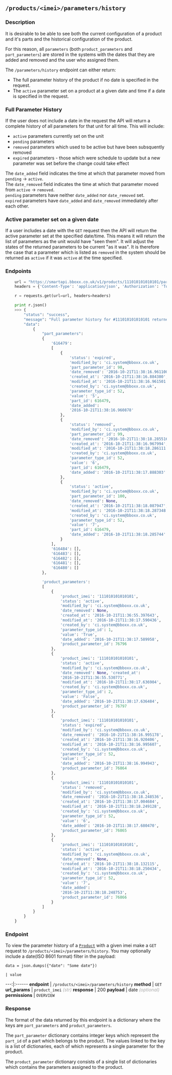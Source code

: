 ## `/products/<imei>/parameters/history`
### Description
It is desirable to be able to see both the current configuration of a product and it's parts and the historical configuration of the product.

For this reason, all `parameters` (both `product_parameters` and `part_parameters`) are stored in the systems with the dates that they are added and removed and the user who assigned them.

The `/parameters/history` endpoint can either return:

* The full parameter history of the product if no date is specified in the request.
* The `active` parameter set on a product at a given date and time if a date is specified in the request.

### Full Parameter History
If the user does not include a date in the request the API will return a complete history of all parameters for that unit for all time.
This will include:

* `active` parameters currently set on the unit
* `pending` parameters
* `removed` parameters which used to be active but have been subsquently removed
* `expired` parameters - those which were schedule to update but a new parameter was set before the change could take effect

The `date_added` field indicates the time at which that parameter moved from `pending` -> `active`.  
The `date_removed` field indicates the time at which that parameter moved from `active` -> `removed`.  
`pending` parameters have neither `date_added` nor `date_removed` set.  
`expired` parameters have `date_added` and `date_removed` immediately after each other.  

### Active parameter set on a given date
If a user includes a date with the `GET` request then the API will return the active parameter set at the specified date/time.
This means it will return the list of parameters as the unit would have "seen them". It will adjust the states of the returned parameters to be current "as it was". It is therefore the case that a parameter which is listed as `removed` in the system should be returned as `active` if it was `active` at the time specified.

### Endpoints

```python
    url = "https://smartapi.bboxx.co.uk/v1/products/111010101010101/parameters/history"
    headers = {'Content-Type': 'application/json', 'Authorization': 'Token token=' + A_VALID_TOKEN}

    r = requests.get(url=url, headers=headers)

    print r.json()
    >>> {
        "status": "success",
        "message": "Full parameter history for #111010101010101 returned successfully",
        "data":
        	{
        		"part_parameters":
        		{
        			'616479':
        			[
	        			{
	        				'status': 'expired',
		        			'modified_by': 'ci.system@bboxx.co.uk',
		        			'part_parameter_id': 98,
		        			'date_removed': '2016-10-21T11:38:16.961100',
		        			'created_at': '2016-10-21T11:38:16.884380',
		        			'modified_at': '2016-10-21T11:38:16.961501',
		        			'created_by': 'ci.system@bboxx.co.uk',
		        			'parameter_type_id': 52,
		        			'value': '5',
		        			'part_id': 616479,
		        			'date_added':
		        			'2016-10-21T11:38:16.960878'
		        		},
	        			{
	        				'status': 'removed',
	        				'modified_by': 'ci.system@bboxx.co.uk',
		        			'part_parameter_id': 99,
		        			'date_removed': '2016-10-21T11:38:18.285516',
		        			'created_at': '2016-10-21T11:38:16.967994',
		        			'modified_at': '2016-10-21T11:38:18.286111',
		        			'created_by': 'ci.system@bboxx.co.uk',
		        			'parameter_type_id': 52,
		        			'value': '6',
		        			'part_id': 616479,
		        			'date_added': '2016-10-21T11:38:17.888303'
		        		},
	        			{
	        				'status': 'active',
	        			  	'modified_by': 'ci.system@bboxx.co.uk',
	        			  	'part_parameter_id': 100,
	        			  	'date_removed': None,
	        			  	'created_at': '2016-10-21T11:38:18.087947',
	        			  	'modified_at': '2016-10-21T11:38:18.287348',
	        			  	'created_by': 'ci.system@bboxx.co.uk',
	        			  	'parameter_type_id': 52,
	        			  	'value': '7',
	        			  	'part_id': 616479,
	        			  	'date_added': '2016-10-21T11:38:18.285744'
	        			}
        			],
	        		'616484': [],
	        		'616483': [],
	        		'616482': [],
	        		'616481': [],
	        		'616480': []
        		},

        		'product_parameters':
        		[
        			{
        				'product_imei': '111010101010101',
		        		'status': 'active',
		        		'modified_by': 'ci.system@bboxx.co.uk',
		        		'date_removed': None,
		        		'created_at': '2016-10-21T11:36:55.397643',
		        		'modified_at': '2016-10-21T11:38:17.590436',
		        		'created_by': 'ci.system@bboxx.co.uk',
		        		'parameter_type_id': 1,
		        		'value': 'True',
		        		'date_added': '2016-10-21T11:38:17.589958',
		        		'product_parameter_id': 76796
        			},
	        		{
	        			'product_imei': '111010101010101',
		        		'status': 'active',
		        		'modified_by': 'ci.system@bboxx.co.uk',
		        		'date_removed': None, 'created_at':
		        		'2016-10-21T11:36:55.530771',
		        		'modified_at': '2016-10-21T11:38:17.636904',
		        		'created_by': 'ci.system@bboxx.co.uk',
		        		'parameter_type_id': 2,
		        		'value': 'False',
		        		'date_added': '2016-10-21T11:38:17.636484',
		        		'product_parameter_id': 76797
	        		},
	        		{
	        			'product_imei': '111010101010101',
		        		'status': 'expired',
		        		'modified_by': 'ci.system@bboxx.co.uk',
		        		'date_removed': '2016-10-21T11:38:16.995178',
		        		'created_at': '2016-10-21T11:38:16.920406',
		        		'modified_at': '2016-10-21T11:38:16.995607',
		        		'created_by': 'ci.system@bboxx.co.uk',
		        		'parameter_type_id': 52,
		        		'value': '5',
		        		'date_added': '2016-10-21T11:38:16.994943',
		        		'product_parameter_id': 76864
		        	},
        			{
        				'product_imei': '111010101010101',
		        		'status': 'removed',
		        		'modified_by': 'ci.system@bboxx.co.uk',
		        		'date_removed': '2016-10-21T11:38:18.248536',
		        		'created_at': '2016-10-21T11:38:17.004684',
		        		'modified_at': '2016-10-21T11:38:18.249128',
		        		'created_by': 'ci.system@bboxx.co.uk',
		        		'parameter_type_id': 52,
		        		'value': '6',
		        		'date_added': '2016-10-21T11:38:17.680470',
		        		'product_parameter_id': 76865
        			},
	        		{
	        			'product_imei': '111010101010101',
		        		'status': 'active',
		        		'modified_by': 'ci.system@bboxx.co.uk',
		        		'date_removed': None,
		        		'created_at': '2016-10-21T11:38:18.132115',
		        		'modified_at': '2016-10-21T11:38:18.250434',
		        		'created_by': 'ci.system@bboxx.co.uk',
		        		'parameter_type_id': 52,
		        		'value': '7',
		        		'date_added':
		        		'2016-10-21T11:38:18.248753',
		        		'product_parameter_id': 76866
		        	}
        		]
        	}
        }
    }
```
### Endpoint
To view the parameter history of a  <a href=/#product>`Product`</a>  with a given imei make a `GET` request to `/products/<imei>/parameters/history`.
You may optionally include a date(ISO 8601 format) filter in the payload:

`data = json.dumps({"date": "Some date"})`

    | value
---:|:------
__endpoint__ | `/products/<imei>/parameters/history`
__method__ | `GET`
__url_params__ | `product_imei`  <font color="DarkGray">_(str)_</font>
__response__ | 200
__payload__ | date <font color="DarkGray">_(optional)_</font>
__permissions__ | `OVERVIEW`

### Response

The format of the data returned by this endpoint is a dictionary where the keys are `part_parameters` and `product_parameters`.

The `part_parameter` dictionary contains integer keys which represent the `part_id` of a part which belongs to the product. The values linked to the key is a list of dictionaries, each of which represents a single parameter for the product.

The `product_parameter` dictionary consists of a single list of dictionaries which contains the parameters assigned to the product.